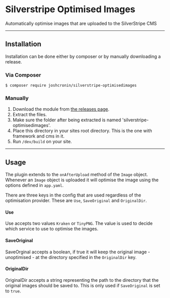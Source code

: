 # Silverstripe Optimised Images
Automatically optimise images that are uploaded to the SilverStripe CMS

----
## Installation
Installation can be done either by composer or by manually downloading a release.

### Via Composer
`$ composer require joshcronin/silverstripe-optimisedimages`

### Manually
 1.  Download the module from [the releases page](https://github.com/joshcronin/silverstripe-optimisedimages/releases).
 2.  Extract the files.
 3.  Make sure the folder after being extracted is named 'silverstripe-optimisedimages'.
 4.  Place this directory in your sites root directory. This is the one with framework and cms in it.
 5.  Run `/dev/build` on your site.

----
## Usage
The plugin extends to the `onAfterUpload` method of the `Image` object.  Whenever an `Image` object is uploaded it will optimise the image using the options defined in `app.yaml`.

There are three keys in the config that are used regardless of the optimisation provider.  These are `Use`, `SaveOriginal` and `OriginalDir`.

#### Use
Use accepts two values `Kraken` or `TinyPNG`.  The value is used to decide which service to use to optimise the images.

#### SaveOriginal
SaveOrginal accepts a boolean, if true it will keep the original image - unoptimised - at the directory specified in the `OriginalDir` key.

#### OriginalDir
OriginalDir accepts a string representing the path to the directory that the original images should be saved to.  This is only used if `SaveOriginal` is set to `true`.